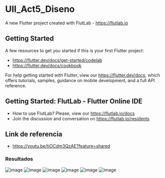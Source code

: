 # UII_Act5_Diseno

A new Flutter project created with FlutLab - https://flutlab.io

## Getting Started

A few resources to get you started if this is your first Flutter project:

- https://flutter.dev/docs/get-started/codelab
- https://flutter.dev/docs/cookbook

For help getting started with Flutter, view our
https://flutter.dev/docs, which offers tutorials,
samples, guidance on mobile development, and a full API reference.

## Getting Started: FlutLab - Flutter Online IDE

- How to use FlutLab? Please, view our https://flutlab.io/docs
- Join the discussion and conversation on https://flutlab.io/residents

## Link de referencia
- https://youtu.be/tiOCdm3QzAE?feature=shared

### Resultados
![image](https://github.com/BerthaAreliFuentesRodriguez/UII_Act5_Disenos/assets/143548448/fee76793-deb6-474f-924d-1bd3c35e312c) ![image](https://github.com/BerthaAreliFuentesRodriguez/UII_Act5_Disenos/assets/143548448/5e822808-5818-4f4a-bc08-6ee556fae189) ![image](https://github.com/BerthaAreliFuentesRodriguez/UII_Act5_Disenos/assets/143548448/6281c960-b166-4f08-bb82-dfed9a5c6f4b) ![image](https://github.com/BerthaAreliFuentesRodriguez/UII_Act5_Disenos/assets/143548448/d8433d3d-8344-4d99-aed1-54814fb60bbb) ![image](https://github.com/BerthaAreliFuentesRodriguez/UII_Act5_Disenos/assets/143548448/d6c87dbe-7180-4b50-92ab-79cef9c267d5) ![image](https://github.com/BerthaAreliFuentesRodriguez/UII_Act5_Disenos/assets/143548448/bac9076f-dee7-408a-91e5-e27b5a3225cf)






